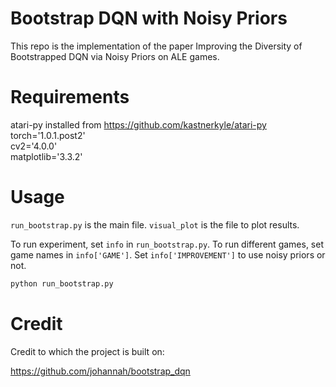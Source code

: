# Bootstrap DQN with Noisy Priors

This repo is the implementation of the paper Improving the Diversity of Bootstrapped DQN via Noisy Priors on ALE games. 

# Requirements

atari-py installed from https://github.com/kastnerkyle/atari-py  
torch='1.0.1.post2'  
cv2='4.0.0'  
matplotlib='3.3.2'

# Usage
```run_bootstrap.py``` is the main file. ```visual_plot``` is the file to plot results.

To run experiment, set ```info``` in ```run_bootstrap.py```. To run different games, set game names in ```info['GAME']```. Set ```info['IMPROVEMENT']``` to use noisy priors or not.

```bash
python run_bootstrap.py
```

# Credit

Credit to which the project is built on: 

https://github.com/johannah/bootstrap_dqn
